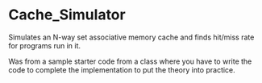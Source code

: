 # Cache_Simulator
Simulates an N-way set associative memory cache and finds hit/miss rate for programs run in it. 

Was from a sample starter code from a class where you have to write the code 
to complete the implementation to put the theory into practice.

